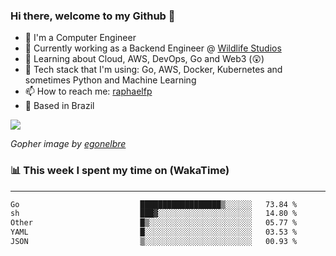 ### Hi there, welcome to my Github 👋

- 📖 I'm a Computer Engineer
- 🔭 Currently working as a Backend Engineer @ [Wildlife Studios](https://wildlifestudios.com/)
- 🌱 Learning about Cloud, AWS, DevOps, Go and Web3 (😲)
- 🚀 Tech stack that I'm using: Go, AWS, Docker, Kubernetes and sometimes Python and Machine Learning
- 📫 How to reach me: [raphaelfp](https://linkedin.com/in/raphaelfp)
- 🏡 Based in Brazil

![](https://github.com/raphaelfp/gophers/blob/master/.thumb/animation/morning-coffee-3x.gif)

*Gopher image by [egonelbre](https://github.com/egonelbre/)*

### 📊 This week I spent my time on (WakaTime)

---

<!--START_SECTION:waka-->

```txt
Go                           ██████████████████▒░░░░░░   73.84 %
sh                           ███▓░░░░░░░░░░░░░░░░░░░░░   14.80 %
Other                        █▒░░░░░░░░░░░░░░░░░░░░░░░   05.77 %
YAML                         █░░░░░░░░░░░░░░░░░░░░░░░░   03.53 %
JSON                         ▒░░░░░░░░░░░░░░░░░░░░░░░░   00.93 %
```

<!--END_SECTION:waka-->
